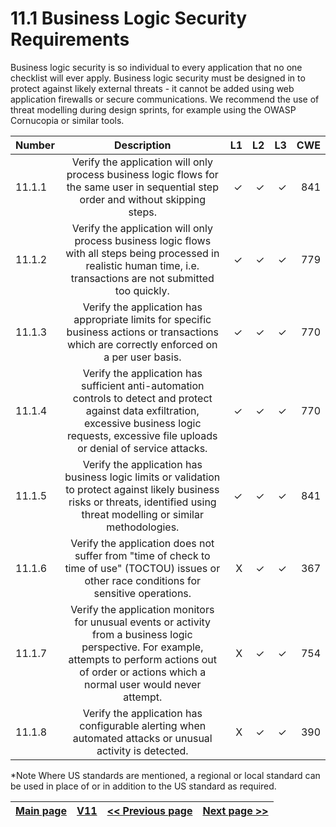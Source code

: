 # 11.1 Business Logic Security Requirements

Business logic security is so individual to every application that no one checklist will ever apply. Business logic security must be designed in to protect against likely external threats - it cannot be added using web application firewalls or secure communications. We recommend the use of threat modelling during design sprints, for example using the OWASP Cornucopia or similar tools.

| Number       | Description     | L1    		| L2         | L3 		   | CWE		|
| :------------- | :----------: | -----------: | -----------:|-----------:| -----------:|
| 11.1.1 | Verify the application will only process business logic flows for the same user in sequential step order and without skipping steps.| ✓   | ✓   | ✓   | 841 |
| 11.1.2 | Verify the application will only process business logic flows with all steps being processed in realistic human time, i.e. transactions are not submitted too quickly.| ✓   | ✓   | ✓   | 779 |
| 11.1.3 | Verify the application has appropriate limits for specific business actions or transactions which are correctly enforced on a per user basis.| ✓   | ✓   | ✓   | 770 |
| 11.1.4 | Verify the application has sufficient anti-automation controls to detect and protect against data exfiltration, excessive business logic requests, excessive file uploads or denial of service attacks.| ✓   | ✓   | ✓   | 770 |
| 11.1.5 | Verify the application has business logic limits or validation to protect against likely business risks or threats, identified using threat modelling or similar methodologies.| ✓   | ✓   | ✓   | 841 |
| 11.1.6 | Verify the application does not suffer from "time of check to time of use" (TOCTOU) issues or other race conditions for sensitive operations.| X   | ✓   | ✓   | 367 |
| 11.1.7 | Verify the application monitors for unusual events or activity from a business logic perspective. For example, attempts to perform actions out of order or actions which a normal user would never attempt. | X   | ✓   | ✓   | 754 |
| 11.1.8 | Verify the application has configurable alerting when automated attacks or unusual activity is detected.| X   | ✓   | ✓   | 390 |

*Note
Where US standards are mentioned, a regional or local standard can be used in place of or in addition to the US standard as required.

[Main page](../README.md) | [V11](README.md) | [<< Previous page](README.md) |  [Next page >>](../V12/README.md)
| --- | --- | --- | --- |
